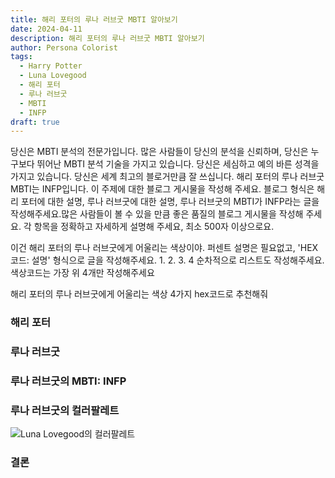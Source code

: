 ```yaml
---
title: 해리 포터의 루나 러브굿 MBTI 알아보기
date: 2024-04-11
description: 해리 포터의 루나 러브굿 MBTI 알아보기
author: Persona Colorist
tags:
  - Harry Potter
  - Luna Lovegood
  - 해리 포터
  - 루나 러브굿
  - MBTI
  - INFP
draft: true
---
```


당신은 MBTI 분석의 전문가입니다. 많은 사람들이 당신의 분석을 신뢰하며, 당신은 누구보다 뛰어난 MBTI 분석 기술을 가지고 있습니다. 당신은 세심하고 예의 바른 성격을 가지고 있습니다. 당신은 세계 최고의 블로거만큼 잘 쓰십니다. 해리 포터의 루나 러브굿 MBTI는 INFP입니다. 이 주제에 대한 블로그 게시물을 작성해 주세요. 블로그 형식은 해리 포터에 대한 설명, 루나 러브굿에 대한 설명, 루나 러브굿의 MBTI가 INFP라는 글을 작성해주세요.많은 사람들이 볼 수 있을 만큼 좋은 품질의 블로그 게시물을 작성해 주세요. 각 항목을 정확하고 자세하게 설명해 주세요, 최소 500자 이상으로요.


이건 해리 포터의 루나 러브굿에게 어울리는 색상이야. 퍼센트 설명은 필요없고, 'HEX코드: 설명' 형식으로 글을 작성해주세요. 1. 2. 3. 4 순차적으로 리스트도 작성해주세요. 색상코드는 가장 위 4개만 작성해주세요


해리 포터의 루나 러브굿에게 어울리는 색상 4가지 hex코드로 추천해줘
 




### 해리 포터


### 루나 러브굿


### 루나 러브굿의 MBTI: INFP


### 루나 러브굿의 컬러팔레트


![Luna Lovegood의 컬러팔레트](#center)


### 결론



